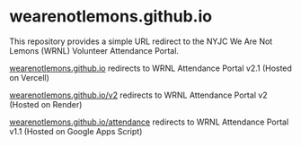 # wearenotlemons.github.io

This repository provides a simple URL redirect to the NYJC We Are Not Lemons (WRNL) Volunteer Attendance Portal.

[wearenotlemons.github.io](https://wearenotlemons.github.io) redirects to WRNL Attendance Portal v2.1 (Hosted on Vercell)

[wearenotlemons.github.io/v2](https://wearenotlemons.github.io/v2) redirects to WRNL Attendance Portal v2 (Hosted on Render)

[wearenotlemons.github.io/attendance](https://wearenotlemons.github.io/attendance) redirects to WRNL Attendance Portal v1.1 (Hosted on Google Apps Script)
